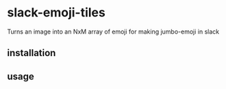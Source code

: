 # slack-emoji-tiles
Turns an image into an NxM array of emoji for making jumbo-emoji in slack

## installation

## usage